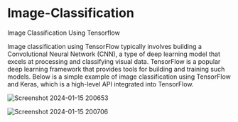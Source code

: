 # Image-Classification
Image Classification Using Tensorflow


Image classification using TensorFlow typically involves building a Convolutional Neural Network (CNN), a type of deep learning model that excels at processing and classifying visual data. TensorFlow is a popular deep learning framework that provides tools for building and training such models. Below is a simple example of image classification using TensorFlow and Keras, which is a high-level API integrated into TensorFlow.

![Screenshot 2024-01-15 200653](https://github.com/RJ17069/Image-Classification/assets/104430062/6a2fead9-22bd-422c-b210-cfd0f2bddf2f)

![Screenshot 2024-01-15 200706](https://github.com/RJ17069/Image-Classification/assets/104430062/da883987-3287-4dbf-90d5-b0f575280d10)
